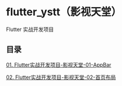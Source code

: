 # flutter_ystt（影视天堂）

Flutter 实战开发项目

## 目录

[01. Flutter实战开发项目-影视天堂-01-AppBar](https://www.jwenfeng.com/flutter-ystt-01/)

[02. Flutter实战开发项目-影视天堂-02-首页布局](https://www.jwenfeng.com/flutter-ystt-02/)


